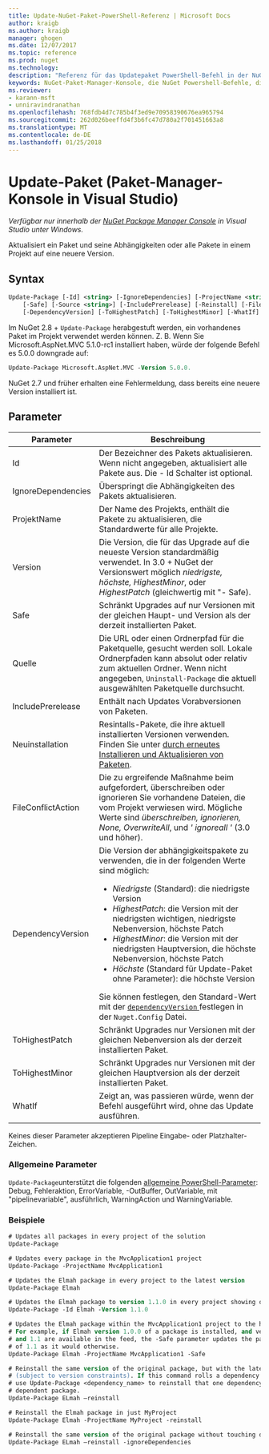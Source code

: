 ```yaml
---
title: Update-NuGet-Paket-PowerShell-Referenz | Microsoft Docs
author: kraigb
ms.author: kraigb
manager: ghogen
ms.date: 12/07/2017
ms.topic: reference
ms.prod: nuget
ms.technology: 
description: "Referenz für das Updatepaket PowerShell-Befehl in der NuGet-Paket-Manager-Konsole in Visual Studio."
keywords: NuGet-Paket-Manager-Konsole, die NuGet Powershell-Befehle, die NuGet Powershell-Referenz, Update-Paket
ms.reviewer:
- karann-msft
- unniravindranathan
ms.openlocfilehash: 768fdb4d7c785b4f3ed9e70958390676ea965794
ms.sourcegitcommit: 262d026beeffd4f3b6fc47d780a2f701451663a8
ms.translationtype: MT
ms.contentlocale: de-DE
ms.lasthandoff: 01/25/2018
---
```

# <a name="update-package-package-manager-console-in-visual-studio"></a>Update-Paket (Paket-Manager-Konsole in Visual Studio)

*Verfügbar nur innerhalb der [NuGet Package Manager Console](Package-Manager-Console.md) in Visual Studio unter Windows.*

Aktualisiert ein Paket und seine Abhängigkeiten oder alle Pakete in einem Projekt auf eine neuere Version.

## <a name="syntax"></a>Syntax

```ps
Update-Package [-Id] <string> [-IgnoreDependencies] [-ProjectName <string>] [-Version <string>]
    [-Safe] [-Source <string>] [-IncludePrerelease] [-Reinstall] [-FileConflictAction]
    [-DependencyVersion] [-ToHighestPatch] [-ToHighestMinor] [-WhatIf] [<CommonParameters>]
```

Im NuGet 2.8 + `Update-Package` herabgestuft werden, ein vorhandenes Paket im Projekt verwendet werden können. Z. B. Wenn Sie Microsoft.AspNet.MVC 5.1.0-rc1 installiert haben, würde der folgende Befehl es 5.0.0 downgrade auf:

```ps
Update-Package Microsoft.AspNet.MVC -Version 5.0.0.
```

NuGet 2.7 und früher erhalten eine Fehlermeldung, dass bereits eine neuere Version installiert ist.

## <a name="parameters"></a>Parameter

|  Parameter | Beschreibung |
| --- | --- |
| Id | Der Bezeichner des Pakets aktualisieren. Wenn nicht angegeben, aktualisiert alle Pakete aus. Die - Id Schalter ist optional. |
| IgnoreDependencies | Überspringt die Abhängigkeiten des Pakets aktualisieren. |
| ProjektName | Der Name des Projekts, enthält die Pakete zu aktualisieren, die Standardwerte für alle Projekte. |
| Version | Die Version, die für das Upgrade auf die neueste Version standardmäßig verwendet. In 3.0 + NuGet der Versionswert möglich *niedrigste, höchste, HighestMinor*, oder *HighestPatch* (gleichwertig mit "- Safe). |
| Safe | Schränkt Upgrades auf nur Versionen mit der gleichen Haupt- und Version als der derzeit installierten Paket. |
| Quelle | Die URL oder einen Ordnerpfad für die Paketquelle, gesucht werden soll. Lokale Ordnerpfaden kann absolut oder relativ zum aktuellen Ordner. Wenn nicht angegeben, `Uninstall-Package` die aktuell ausgewählten Paketquelle durchsucht. |
| IncludePrerelease | Enthält nach Updates Vorabversionen von Paketen. |
| Neuinstallation | Resintalls-Pakete, die ihre aktuell installierten Versionen verwenden. Finden Sie unter [durch erneutes Installieren und Aktualisieren von Paketen](../consume-packages/reinstalling-and-updating-packages.md). |
| FileConflictAction | Die zu ergreifende Maßnahme beim aufgefordert, überschreiben oder ignorieren Sie vorhandene Dateien, die vom Projekt verwiesen wird. Mögliche Werte sind *überschreiben, ignorieren, None, OverwriteAll*, und *' ignoreall '* (3.0 und höher). |
| DependencyVersion | Die Version der abhängigkeitspakete zu verwenden, die in der folgenden Werte sind möglich:<br/><ul><li>*Niedrigste* (Standard): die niedrigste Version</li><li>*HighestPatch*: die Version mit der niedrigsten wichtigen, niedrigste Nebenversion, höchste Patch</li><li>*HighestMinor*: die Version mit der niedrigsten Hauptversion, die höchste Nebenversion, höchste Patch</li><li>*Höchste* (Standard für Update-Paket ohne Parameter): die höchste Version</li></ul>Sie können festlegen, den Standard-Wert mit der [ `dependencyVersion` ](../Schema/nuget-config-file.md#config-section) festlegen in der `Nuget.Config` Datei. |
| ToHighestPatch | Schränkt Upgrades nur Versionen mit der gleichen Nebenversion als der derzeit installierten Paket. |
| ToHighestMinor | Schränkt Upgrades nur Versionen mit der gleichen Hauptversion als der derzeit installierten Paket. |
| WhatIf | Zeigt an, was passieren würde, wenn der Befehl ausgeführt wird, ohne das Update ausführen. |

Keines dieser Parameter akzeptieren Pipeline Eingabe- oder Platzhalter-Zeichen.

### <a name="common-parameters"></a>Allgemeine Parameter

`Update-Package`unterstützt die folgenden [allgemeine PowerShell-Parameter](http://go.microsoft.com/fwlink/?LinkID=113216): Debug, Fehleraktion, ErrorVariable, -OutBuffer, OutVariable, mit "pipelinevariable", ausführlich, WarningAction und WarningVariable.

### <a name="examples"></a>Beispiele

```ps
# Updates all packages in every project of the solution
Update-Package

# Updates every package in the MvcApplication1 project
Update-Package -ProjectName MvcApplication1

# Updates the Elmah package in every project to the latest version
Update-Package Elmah

# Updates the Elmah package to version 1.1.0 in every project showing optional -Id usage
Update-Package -Id Elmah -Version 1.1.0

# Updates the Elmah package within the MvcApplication1 project to the highest "safe" version.
# For example, if Elmah version 1.0.0 of a package is installed, and versions 1.0.1, 1.0.2,
# and 1.1 are available in the feed, the -Safe parameter updates the package to 1.0.2 instead
# of 1.1 as it would otherwise.
Update-Package Elmah -ProjectName MvcApplication1 -Safe

# Reinstall the same version of the original package, but with the latest version of dependencies
# (subject to version constraints). If this command rolls a dependency back to an earlier version,
# use Update-Package <dependency_name> to reinstall that one dependency without affecting the
# dependent package.
Update-Package ELmah –reinstall 

# Reinstall the Elmah package in just MyProject
Update-Package Elmah -ProjectName MyProject -reinstall

# Reinstall the same version of the original package without touching dependencies.
Update-Package ELmah –reinstall -ignoreDependencies
```